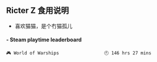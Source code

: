 ## Ricter Z 食用说明
- 喜欢猫猫，是个冇猫孤儿

<!-- steam-box start -->
#### - Steam playtime leaderboard
```text
🎮 World of Warships                 🕘 146 hrs 27 mins
```
<!-- Powered by https://github.com/YouEclipse/steam-box . -->
<!-- steam-box end -->
